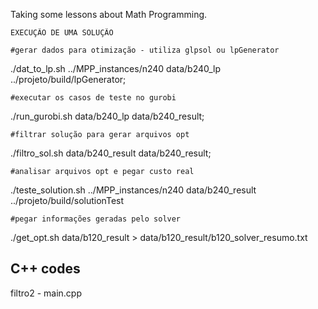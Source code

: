 Taking some lessons about Math Programming.

	EXECUÇÃO DE UMA SOLUÇÃO

	#gerar dados para otimização - utiliza glpsol ou lpGenerator
./dat_to_lp.sh ../MPP_instances/n240 data/b240_lp ../projeto/build/lpGenerator; 

	#executar os casos de teste no gurobi
./run_gurobi.sh data/b240_lp data/b240_result;

	#filtrar solução para gerar arquivos opt 
./filtro_sol.sh data/b240_result data/b240_result; 

	#analisar arquivos opt e pegar custo real
./teste_solution.sh ../MPP_instances/n240 data/b240_result ../projeto/build/solutionTest

	#pegar informações geradas pelo solver
./get_opt.sh data/b120_result > data/b120_result/b120_solver_resumo.txt


C++ codes
---------------------------------------------------------------------
filtro2 - main.cpp

